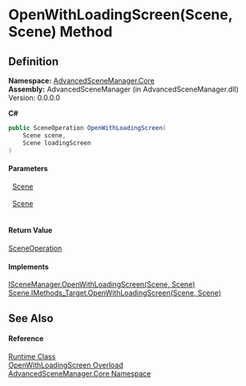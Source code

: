 # OpenWithLoadingScreen(Scene, Scene) Method




## Definition
**Namespace:** <a href="N_AdvancedSceneManager_Core">AdvancedSceneManager.Core</a>  
**Assembly:** AdvancedSceneManager (in AdvancedSceneManager.dll) Version: 0.0.0.0

**C#**
``` C#
public SceneOperation OpenWithLoadingScreen(
	Scene scene,
	Scene loadingScreen
)
```



#### Parameters
<dl><dt>  <a href="T_AdvancedSceneManager_Models_Scene">Scene</a></dt><dd> </dd><dt>  <a href="T_AdvancedSceneManager_Models_Scene">Scene</a></dt><dd> </dd></dl>

#### Return Value
<a href="T_AdvancedSceneManager_Core_SceneOperation">SceneOperation</a>

#### Implements
<a href="M_AdvancedSceneManager_DependencyInjection_ISceneManager_OpenWithLoadingScreen">ISceneManager.OpenWithLoadingScreen(Scene, Scene)</a>  
<a href="M_AdvancedSceneManager_Models_Scene_IMethods_Target_OpenWithLoadingScreen">Scene.IMethods_Target.OpenWithLoadingScreen(Scene, Scene)</a>  


## See Also


#### Reference
<a href="T_AdvancedSceneManager_Core_Runtime">Runtime Class</a>  
<a href="Overload_AdvancedSceneManager_Core_Runtime_OpenWithLoadingScreen">OpenWithLoadingScreen Overload</a>  
<a href="N_AdvancedSceneManager_Core">AdvancedSceneManager.Core Namespace</a>  

